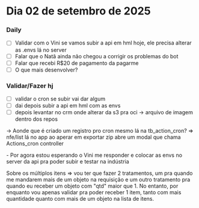 # Dia 02 de setembro de 2025

### Daily 

- [ ] Validar com o Vini se vamos subir a api em hml hoje, ele precisa alterar as .envs lá no server
- [ ] Falar que o Natã ainda não chegou a corrigir os problemas do bot
- [ ] Falar que recebi R$20 de pagamento da pagarme 
- [ ] O que mais desenvolver?

### Validar/Fazer hj

- [ ] validar o cron se subir vai dar algum
- [ ] dai depois subir a api em hml com as envs
- [ ] depois levantar no crm onde alterar da s3 pra oci -> arquivo de imagem dentro dos repos

<p>
  -> Aonde que é criado um registro pro cron mesmo lá na tb_action_cron? => nfe/list lá no app ao aperar em exportar zip abre um modal que chama Actions_cron controller
</p>
<p>
  - Por agora estou esperando o Vini me responder e colocar as envs no server da api pra poder subir e testar na indústria
</p>

<p>
  Sobre os múltiplos itens => vou ter que fazer 2 tratamentos, um pra quando me mandarem mais de um objeto na requisição e um outro tratamento pra quando eu receber um objeto com "qtd" maior que 1. No entanto, por enquanto vou apenas validar pra poder receber 1 item, tanto com mais quantidade quanto com mais de um objeto na lista de itens. 
</p>
